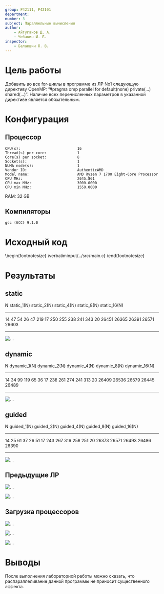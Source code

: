 ```yaml
---
group: P42111, P42101
department:
number: 3
subject: Параллельные вычисления
author:
    - Айтуганов Д. А.
    - Чебыкин И. Б.
inspector:
    - Балакшин П. В.
---
```


# Цель работы

Добавить во все for-циклы в программе из ЛР No1 следующую директиву OpenMP:
”#pragma omp parallel for default(none) private(...) shared(...)”. Наличие всех
перечисленных параметров в указанной директиве является обязательным.

# Конфигурация

## Процессор

```
CPU(s):                          16
Thread(s) per core:              1
Core(s) per socket:              8
Socket(s):                       1
NUMA node(s):                    1
Vendor ID:                       AuthenticAMD
Model name:                      AMD Ryzen 7 1700 Eight-Core Processor
CPU MHz:                         2645.861
CPU max MHz:                     3000.0000
CPU min MHz:                     1550.0000
```

RAM: 32 GB

## Компиляторы

```
gcc (GCC) 9.1.0
```

# Исходный код

\begin{footnotesize}
\verbatiminput{../src/main.c}
\end{footnotesize}

# Результаты


## static

N      static_1(N)      static_2(N)      static_4(N)      static_8(N)      static_16(N)
--     -----------      -----------      -----------      -----------      ------------
14     47               54               26               47               219
17     250              255              238              241              343
20     26451            26365            26391            26571            26603
--     -----------      -----------      -----------      -----------      ------------

![.](static.png)
.

## dynamic

N    dynamic_1(N)  dynamic_2(N)      dynamic_4(N)     dynamic_8(N)     dynamic_16(N)
--   ------------  ------------      ------------     ------------     -------------
14   34            99                119              65               36
17   238           261               274              241              313
20   26409         26536             26579            26445            26489
--   ------------  ------------      ------------     ------------     -------------

![.](dynamic.png)
.

## guided

N     guided_1(N)     guided_2(N)     guided_4(N)     guided_8(N)     guided_16(N)
--    -----------     -----------     -----------     -----------     ------------
14     25             61              37              26              51
17     243            267             316             258             251
20     26373          26571           26493           26486           26390
--    -----------     -----------     -----------     -----------     ------------

![.](guided.png)
.

## Предыдущие ЛР

![.](lab1.png)
.

![.](lab2.png)
.

## Загрузка процессоров

![.](guided1.png)
.

![.](guided2.png)
.

![.](guided3.png)
.

# Выводы

После выполнения лабораторной работы можно сказать, что распараллеливание данной
программы не приносит существенного эффекта.
